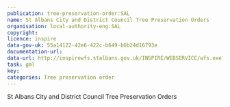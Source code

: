```yaml
---
publication: tree-preservation-order:SAL
name: St Albans City and District Council Tree Preservation Orders
organisation: local-authority-eng:SAL
copyright: 
licence: inspire
data-gov-uk: 55a14122-42e6-422c-b649-b6b24d16793e
documentation-url: 
data-url: http://inspirewfs.stalbans.gov.uk/INSPIRE/WEBSERVICE/wfs.exe?service=wfs&request=GetFeature&typename=ns:Tree_Preservation_Orders&outputFormat=GML2
task: gml
key: 
categories: Tree preservation order
---
```


St Albans City and District Council Tree Preservation Orders
